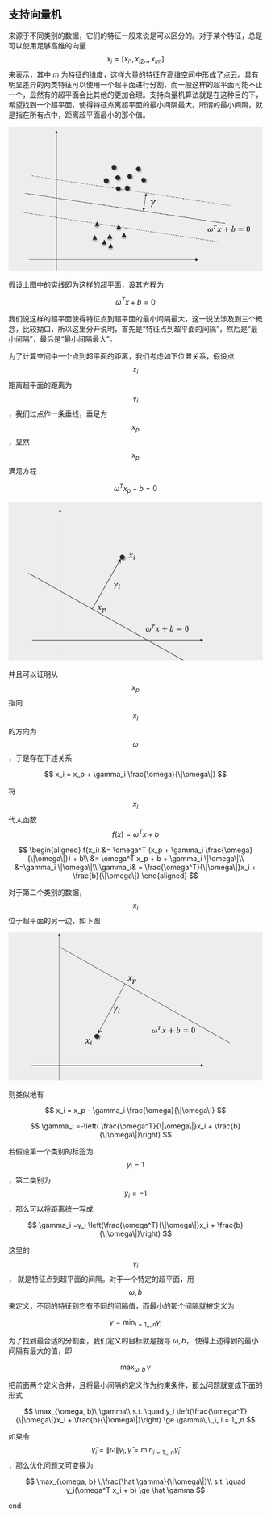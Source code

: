 ## 支持向量机

来源于不同类别的数据，它们的特征一般来说是可以区分的。对于某个特征，总是可以使用足够高维的向量 $$x_i = [x_{i1}, \, x_{i2},,,\,x_{im}]$$ 来表示，其中 *m* 为特征的维度，这样大量的特征在高维空间中形成了点云。具有明显差异的两类特征可以使用一个超平面进行分割，而一般这样的超平面可能不止一个，显然有的超平面会比其他的更加合理。支持向量机算法就是在这种目的下，希望找到一个超平面，使得特征点离超平面的最小间隔最大。所谓的最小间隔，就是指在所有点中，距离超平面最小的那个值。


![](../resources/2017-07-31-svm-equation/margin2.png)

假设上图中的实线即为这样的超平面，设其方程为

$$
\omega^T x +b = 0
$$

我们说这样的超平面使得特征点到超平面的最小间隔最大，这一说法涉及到三个概念，比较拗口，所以这里分开说明，首先是“特征点到超平面的间隔”，然后是“最小间隔”，最后是“最小间隔最大”。

为了计算空间中一个点到超平面的距离，我们考虑如下位置关系，假设点 $$x_i$$ 距离超平面的距离为 $$\gamma_i$$，我们过点作一条垂线，垂足为 $$x_p$$，显然 $$x_p$$ 满足方程

$$
\omega^T x_p + b = 0
$$

![](../resources/2017-07-31-svm-equation/margin.png)

并且可以证明从 $$x_p$$ 指向 $$x_i$$ 的方向为 $$\omega$$ ，于是存在下述关系

$$
x_i = x_p + \gamma_i \frac{\omega}{\|\omega\|}
$$

将 $$x_i$$ 代入函数 $$f(x) = \omega^T x + b$$

$$
\begin{aligned}
f(x_i) &= \omega^T (x_p + \gamma_i \frac{\omega}{\|\omega\|}) + b\\
&= \omega^T x_p + b + \gamma_i \|\omega\|\\
&=\gamma_i \|\omega\|\\
\gamma_i& = \frac{\omega^T}{\|\omega\|}x_i + \frac{b}{\|\omega\|}
\end{aligned}
$$

对于第二个类别的数据，$$x_i$$ 位于超平面的另一边，如下图

![](../resources/2017-07-31-svm-equation/margin3.png)

则类似地有

$$
x_i = x_p - \gamma_i \frac{\omega}{\|\omega\|}
$$

$$
\gamma_i =-\left( \frac{\omega^T}{\|\omega\|}x_i + \frac{b}{\|\omega\|}\right)
$$

若假设第一个类别的标签为 $$y_i = 1$$，第二类别为 $$y_i = -1$$，那么可以将距离统一写成

$$
\gamma_i =y_i \left(\frac{\omega^T}{\|\omega\|}x_i + \frac{b}{\|\omega\|}\right)
$$

这里的 $$\gamma_i$$， 就是特征点到超平面的间隔。对于一个特定的超平面，用 $$\omega, b$$ 来定义，不同的特征到它有不同的间隔值，而最小的那个间隔就被定义为

$$
\gamma = \min_{i=1,,,n} \gamma_i
$$

为了找到最合适的分割面，我们定义的目标就是搜寻 $\omega, b$， 使得上述得到的最小间隔有最大的值，即

$$
\max_{\omega, b}\,\gamma
$$

把前面两个定义合并，且将最小间隔的定义作为约束条件，那么问题就变成下面的形式

$$
\max_{\omega, b}\,\gamma\\
s.t. \quad y_i \left(\frac{\omega^T}{\|\omega\|}x_i + \frac{b}{\|\omega\|}\right) \ge \gamma\,\,,\, i = 1,,,n
$$

如果令 $$\hat \gamma_i = \|\omega\| \gamma_i, \hat \gamma = \min_{i=1,,,n} \hat \gamma_i$$，那么优化问题又可变换为

$$
\max_{\omega, b} \,\frac{\hat \gamma}{\|\omega\|}\\
s.t. \quad y_i(\omega^T x_i + b) \ge \hat \gamma
$$










end
